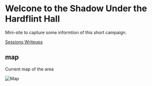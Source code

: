 # Welcone to the Shadow Under the Hardflint Hall

Mini-site to capture some informtion of this short campaign.

[Sessions Writeups](Sessions-writeups)

## map

Current map of the area

![Map](Sharpstone_Map.png)